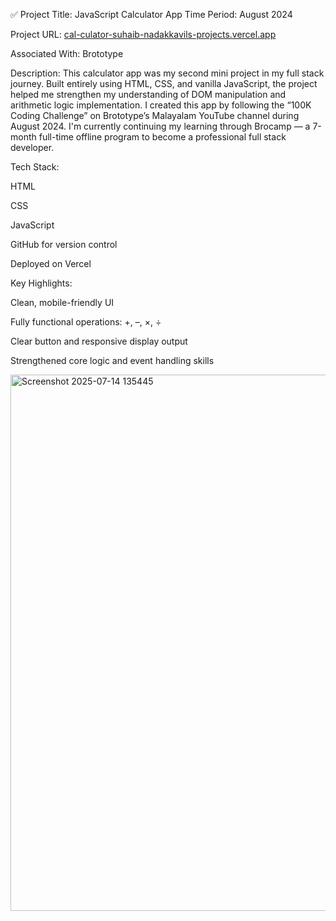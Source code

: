 ✅ Project Title: JavaScript Calculator App
Time Period: August 2024

Project URL: [cal-culator-suhaib-nadakkavils-projects.vercel.app](https://cal-culator-suhaib-nadakkavils-projects.vercel.app/)

Associated With: Brototype

Description:
This calculator app was my second mini project in my full stack journey. Built entirely using HTML, CSS, and vanilla JavaScript, the project helped me strengthen my understanding of DOM manipulation and arithmetic logic implementation.
I created this app by following the “100K Coding Challenge” on Brototype’s Malayalam YouTube channel during August 2024. I'm currently continuing my learning through Brocamp — a 7-month full-time offline program to become a professional full stack developer.

Tech Stack:

HTML

CSS

JavaScript

GitHub for version control

Deployed on Vercel

Key Highlights:

Clean, mobile-friendly UI

Fully functional operations: +, –, ×, ÷

Clear button and responsive display output

Strengthened core logic and event handling skills

<img width="1879" height="858" alt="Screenshot 2025-07-14 135445" src="https://github.com/user-attachments/assets/fd3b0f95-ee1a-4133-8fcb-effafe8a02d5" />

